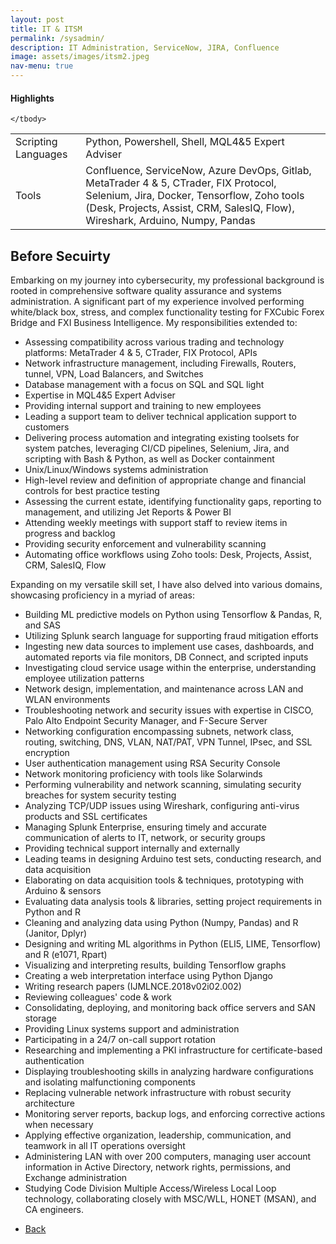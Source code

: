 ```yaml
---
layout: post
title: IT & ITSM 
permalink: /sysadmin/
description: IT Administration, ServiceNow, JIRA, Confluence
image: assets/images/itsm2.jpeg
nav-menu: true
---
```

<h4>Highlights</h4>
<div class="table-wrapper">
  <table>
    <tbody>
      <tr>
        <td>Scripting Languages</td>
        <td>Python, Powershell, Shell, MQL4&5 Expert Adviser</td>
      </tr>
        <tr>
        <td>Tools </td>
        <td>Confluence, ServiceNow, Azure DevOps, Gitlab, MetaTrader 4 & 5, CTrader, FIX Protocol, Selenium, Jira, Docker, Tensorflow, Zoho tools (Desk, Projects, Assist, CRM, SalesIQ, Flow), Wireshark, Arduino, Numpy, Pandas
      </td>
      </tr>

    </tbody>
  </table>
</div>

## Before Secuirty

Embarking on my journey into cybersecurity, my professional background is rooted in comprehensive software quality assurance and systems administration. A significant part of my experience involved performing white/black box, stress, and complex functionality testing for FXCubic Forex Bridge and FXI Business Intelligence. My responsibilities extended to:

- Assessing compatibility across various trading and technology platforms: MetaTrader 4 & 5, CTrader, FIX Protocol, APIs
- Network infrastructure management, including Firewalls, Routers, tunnel, VPN, Load Balancers, and Switches
- Database management with a focus on SQL and SQL light
- Expertise in MQL4&5 Expert Adviser
- Providing internal support and training to new employees
- Leading a support team to deliver technical application support to customers
- Delivering process automation and integrating existing toolsets for system patches, leveraging CI/CD pipelines, Selenium, Jira, and scripting with Bash & Python, as well as Docker containment
- Unix/Linux/Windows systems administration
- High-level review and definition of appropriate change and financial controls for best practice testing
- Assessing the current estate, identifying functionality gaps, reporting to management, and utilizing Jet Reports & Power BI
- Attending weekly meetings with support staff to review items in progress and backlog
- Providing security enforcement and vulnerability scanning
- Automating office workflows using Zoho tools: Desk, Projects, Assist, CRM, SalesIQ, Flow

Expanding on my versatile skill set, I have also delved into various domains, showcasing proficiency in a myriad of areas:

- Building ML predictive models on Python using Tensorflow & Pandas, R, and SAS
- Utilizing Splunk search language for supporting fraud mitigation efforts
- Ingesting new data sources to implement use cases, dashboards, and automated reports via file monitors, DB Connect, and scripted inputs
- Investigating cloud service usage within the enterprise, understanding employee utilization patterns
- Network design, implementation, and maintenance across LAN and WLAN environments
- Troubleshooting network and security issues with expertise in CISCO, Palo Alto Endpoint Security Manager, and F-Secure Server
- Networking configuration encompassing subnets, network class, routing, switching, DNS, VLAN, NAT/PAT, VPN Tunnel, IPsec, and SSL encryption
- User authentication management using RSA Security Console
- Network monitoring proficiency with tools like Solarwinds
- Performing vulnerability and network scanning, simulating security breaches for system security testing
- Analyzing TCP/UDP issues using Wireshark, configuring anti-virus products and SSL certificates
- Managing Splunk Enterprise, ensuring timely and accurate communication of alerts to IT, network, or security groups
- Providing technical support internally and externally
- Leading teams in designing Arduino test sets, conducting research, and data acquisition
- Elaborating on data acquisition tools & techniques, prototyping with Arduino & sensors
- Evaluating data analysis tools & libraries, setting project requirements in Python and R
- Cleaning and analyzing data using Python (Numpy, Pandas) and R (Janitor, Dplyr)
- Designing and writing ML algorithms in Python (ELI5, LIME, Tensorflow) and R (e1071, Rpart)
- Visualizing and interpreting results, building Tensorflow graphs
- Creating a web interpretation interface using Python Django
- Writing research papers (IJMLNCE.2018v02i02.002)
- Reviewing colleagues' code & work
- Consolidating, deploying, and monitoring back office servers and SAN storage
- Providing Linux systems support and administration
- Participating in a 24/7 on-call support rotation
- Researching and implementing a PKI infrastructure for certificate-based authentication
- Displaying troubleshooting skills in analyzing hardware configurations and isolating malfunctioning components
- Replacing vulnerable network infrastructure with robust security architecture
- Monitoring server reports, backup logs, and enforcing corrective actions when necessary
- Applying effective organization, leadership, communication, and teamwork in all IT operations oversight
- Administering LAN with over 200 computers, managing user account information in Active Directory, network rights, permissions, and Exchange administration
- Studying Code Division Multiple Access/Wireless Local Loop technology, collaborating closely with MSC/WLL, HONET (MSAN), and CA engineers.

<ul class="actions">
<li><a href="/" class="button next scrolly">Back</a></li>
</ul>
